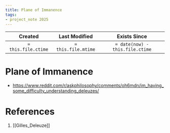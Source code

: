 ```yaml
---
title: Plane of Immanence
tags:
- project_note 2025
---
```

|     Created      |  Last Modified   |       Exists Since        |
|:----------------:|:----------------:|:----------------:|
| `= this.file.ctime` | `= this.file.mtime` | `= date(now) - this.file.ctime`|

# Plane of Immanence
- https://www.reddit.com/r/askphilosophy/comments/oh6mdn/im_having_some_difficulty_understanding_deleuzes/

# References
1. [[Gilles_Deleuze]]
